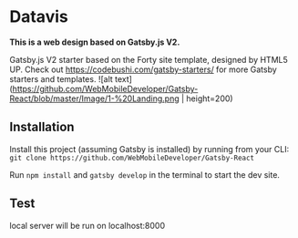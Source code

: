 # Datavis

**This is a web design based on Gatsby.js V2.**

Gatsby.js V2 starter based on the Forty site template, designed by HTML5 UP. Check out https://codebushi.com/gatsby-starters/ for more Gatsby starters and templates.
![alt text](https://github.com/WebMobileDeveloper/Gatsby-React/blob/master/Image/1-%20Landing.png | height=200)


## Installation

Install this project (assuming Gatsby is installed) by running from your CLI:
<br/>
`git clone https://github.com/WebMobileDeveloper/Gatsby-React`

Run `npm install` and `gatsby develop` in the terminal to start the dev site.

## Test

local server will be run on localhost:8000
